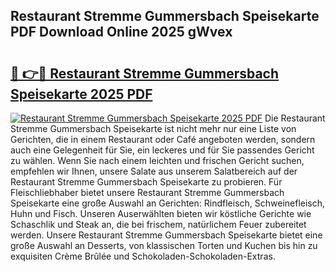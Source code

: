 ## Restaurant Stremme Gummersbach Speisekarte PDF Download Online 2025 gWvex

# <h2><a href="http://gcbe83w.nevu.top/?p=Restaurant+Stremme+Gummersbach+Speisekarte">🔗 👉🔴 Restaurant Stremme Gummersbach Speisekarte 2025 PDF</a></h2>

[![Restaurant Stremme Gummersbach Speisekarte 2025 PDF](https://i.imgur.com/dBaPXMq.png)](http://gcbe83w.nevu.top/?p=Restaurant+Stremme+Gummersbach+Speisekarte)
Die Restaurant Stremme Gummersbach Speisekarte ist nicht mehr nur eine Liste von Gerichten, die in einem Restaurant oder Café angeboten werden, sondern auch eine Gelegenheit für Sie, ein leckeres und für Sie passendes Gericht zu wählen. Wenn Sie nach einem leichten und frischen Gericht suchen, empfehlen wir Ihnen, unsere Salate aus unserem Salatbereich auf der Restaurant Stremme Gummersbach Speisekarte zu probieren. Für Fleischliebhaber bietet unsere Restaurant Stremme Gummersbach Speisekarte eine große Auswahl an Gerichten: Rindfleisch, Schweinefleisch, Huhn und Fisch. Unseren Auserwählten bieten wir köstliche Gerichte wie Schaschlik und Steak an, die bei frischem, natürlichem Feuer zubereitet werden. Unsere Restaurant Stremme Gummersbach Speisekarte bietet eine große Auswahl an Desserts, von klassischen Torten und Kuchen bis hin zu exquisiten Crème Brûlée und Schokoladen-Schokoladen-Extras.
